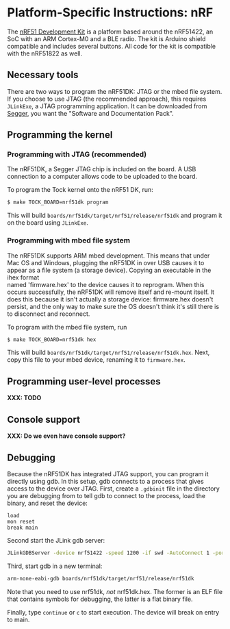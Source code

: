 Platform-Specific Instructions: nRF
===================================

The [nRF51 Development
Kit](https://www.nordicsemi.com/eng/Products/nRF51-DK) is a platform
based around the nRF51422, an SoC with an ARM Cortex-M0 and a BLE
radio. The kit is Arduino shield compatible and includes several
buttons.  All code for the kit is compatible with the nRF51822 as
well.

## Necessary tools

There are two ways to program the nRF51DK: JTAG or the mbed file
system. If you choose to use JTAG (the recommended approach), this
requires `JLinkExe`, a JTAG programming application.  It can be
downloaded from [Segger](https://www.segger.com/downloads/jlink), you
want the "Software and Documentation Pack".

## Programming the kernel

### Programming with JTAG (recommended)

The nRF51DK, a Segger JTAG chip is included on the board. A USB
connection to a computer allows code to be uploaded to the board.

To program the Tock kernel onto the nRF51 DK, run:

```bash
$ make TOCK_BOARD=nrf51dk program
```

This will build `boards/nrf51dk/target/nrf51/release/nrf51dk` and 
program it on the board using `JLinkExe`.

### Programming with mbed file system 

The nRF51DK supports ARM mbed development. This means that under Mac OS and 
Windows, plugging the nRF51DK in over USB causes it to appear as a file
system (a storage device). Copying an executable in the ihex format  
named 'firmware.hex' to the device causes it to reprogram. When this
occurs successfully, the nRF51DK will remove itself and re-mount itself.
It does this because it isn't actually a storage device: firmware.hex
doesn't persist, and the only way to make sure the OS doesn't think it's
still there is to disconnect and reconnect.

To program with the mbed file system, run

```bash
$ make TOCK_BOARD=nrf51dk hex
```

This will build `boards/nrf51dk/target/nrf51/release/nrf51dk.hex`. Next,
copy this file to your mbed device, renaming it to `firmware.hex`. 

## Programming user-level processes

**XXX: TODO**

## Console support

**XXX: Do we even have console support?**

## Debugging

Because the nRF51DK has integrated JTAG support, you can
program it directly using gdb. In this setup, gdb connects
to a process that gives access to the device over JTAG.
First, create a `.gdbinit` file in the directory you are
debugging from to tell gdb to connect to the
process, load the binary, and reset the device:

```target remote localhost:2331
load
mon reset
break main
```

Second start the JLink gdb server:

```bash
JLinkGDBServer -device nrf51422 -speed 1200 -if swd -AutoConnect 1 -port 2331
```

Third, start gdb in a new terminal:

```bash
arm-none-eabi-gdb boards/nrf51dk/target/nrf51/release/nrf51dk
```

Note that you need to use nrf51dk, *not* nrf51dk.hex. The former
is an ELF file that contains symbols for debugging, the latter
is a flat binary file.

Finally, type `continue` or `c` to start execution. The device
will break on entry to main.

